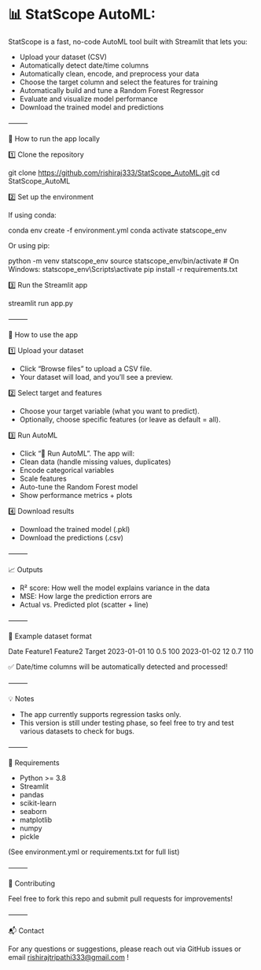 # 📊 StatScope AutoML: 

StatScope is a fast, no-code AutoML tool built with Streamlit that lets you:
- Upload your dataset (CSV)
- Automatically detect date/time columns
- Automatically clean, encode, and preprocess your data
- Choose the target column and select the features for training
- Automatically build and tune a Random Forest Regressor
- Evaluate and visualize model performance
- Download the trained model and predictions

⸻

🚀 How to run the app locally

1️⃣ Clone the repository

git clone https://github.com/rishiraj333/StatScope_AutoML.git
cd StatScope_AutoML

2️⃣ Set up the environment

If using conda:

conda env create -f environment.yml
conda activate statscope_env

Or using pip:

python -m venv statscope_env
source statscope_env/bin/activate   # On Windows: statscope_env\Scripts\activate
pip install -r requirements.txt

3️⃣ Run the Streamlit app

streamlit run app.py


⸻

📂 How to use the app

1️⃣ Upload your dataset
- Click “Browse files” to upload a CSV file.
- Your dataset will load, and you’ll see a preview.

2️⃣ Select target and features
- Choose your target variable (what you want to predict).
- Optionally, choose specific features (or leave as default = all).

3️⃣ Run AutoML
- Click “🚀 Run AutoML”. The app will:
- Clean data (handle missing values, duplicates)
- Encode categorical variables
- Scale features
- Auto-tune the Random Forest model
- Show performance metrics + plots

4️⃣ Download results
- Download the trained model (.pkl)
- Download the predictions (.csv)

⸻

📈 Outputs
- R² score: How well the model explains variance in the data
- MSE: How large the prediction errors are
- Actual vs. Predicted plot (scatter + line)

⸻

📝 Example dataset format

Date    Feature1    Feature2    Target
2023-01-01    10    0.5    100
2023-01-02    12    0.7    110

✅ Date/time columns will be automatically detected and processed!

⸻

💡 Notes
- The app currently supports regression tasks only.
- This version is still under testing phase, so feel free to try and test various datasets to check for bugs.

⸻

📌 Requirements
- Python >= 3.8
- Streamlit
- pandas
- scikit-learn
- seaborn
- matplotlib
- numpy
- pickle

(See environment.yml or requirements.txt for full list)

⸻

🙌 Contributing

Feel free to fork this repo and submit pull requests for improvements!

⸻

📬 Contact

For any questions or suggestions, please reach out via GitHub issues or email rishirajtripathi333@gmail.com !

